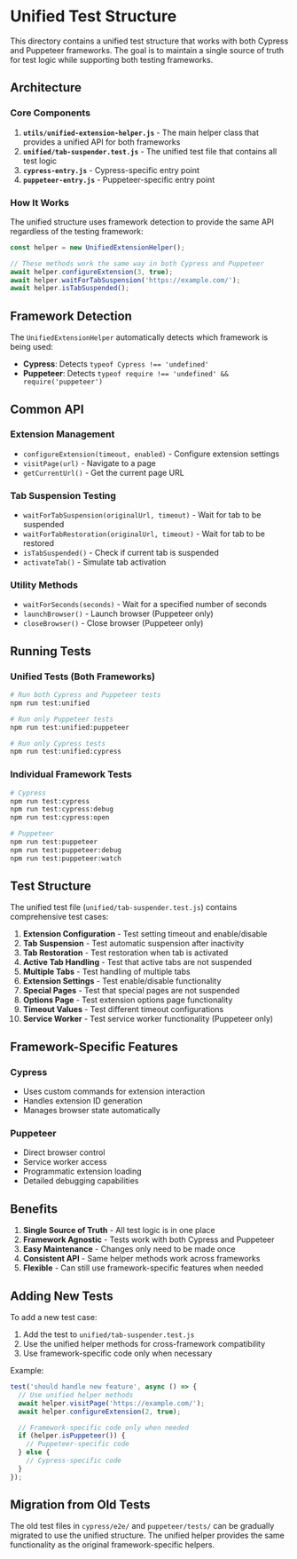# Unified Test Structure

This directory contains a unified test structure that works with both Cypress and Puppeteer frameworks. The goal is to maintain a single source of truth for test logic while supporting both testing frameworks.

## Architecture

### Core Components

1. **`utils/unified-extension-helper.js`** - The main helper class that provides a unified API for both frameworks
2. **`unified/tab-suspender.test.js`** - The unified test file that contains all test logic
3. **`cypress-entry.js`** - Cypress-specific entry point
4. **`puppeteer-entry.js`** - Puppeteer-specific entry point

### How It Works

The unified structure uses framework detection to provide the same API regardless of the testing framework:

```javascript
const helper = new UnifiedExtensionHelper();

// These methods work the same way in both Cypress and Puppeteer
await helper.configureExtension(3, true);
await helper.waitForTabSuspension('https://example.com/');
await helper.isTabSuspended();
```

## Framework Detection

The `UnifiedExtensionHelper` automatically detects which framework is being used:

- **Cypress**: Detects `typeof Cypress !== 'undefined'`
- **Puppeteer**: Detects `typeof require !== 'undefined' && require('puppeteer')`

## Common API

### Extension Management
- `configureExtension(timeout, enabled)` - Configure extension settings
- `visitPage(url)` - Navigate to a page
- `getCurrentUrl()` - Get the current page URL

### Tab Suspension Testing
- `waitForTabSuspension(originalUrl, timeout)` - Wait for tab to be suspended
- `waitForTabRestoration(originalUrl, timeout)` - Wait for tab to be restored
- `isTabSuspended()` - Check if current tab is suspended
- `activateTab()` - Simulate tab activation

### Utility Methods
- `waitForSeconds(seconds)` - Wait for a specified number of seconds
- `launchBrowser()` - Launch browser (Puppeteer only)
- `closeBrowser()` - Close browser (Puppeteer only)

## Running Tests

### Unified Tests (Both Frameworks)
```bash
# Run both Cypress and Puppeteer tests
npm run test:unified

# Run only Puppeteer tests
npm run test:unified:puppeteer

# Run only Cypress tests
npm run test:unified:cypress
```

### Individual Framework Tests
```bash
# Cypress
npm run test:cypress
npm run test:cypress:debug
npm run test:cypress:open

# Puppeteer
npm run test:puppeteer
npm run test:puppeteer:debug
npm run test:puppeteer:watch
```

## Test Structure

The unified test file (`unified/tab-suspender.test.js`) contains comprehensive test cases:

1. **Extension Configuration** - Test setting timeout and enable/disable
2. **Tab Suspension** - Test automatic suspension after inactivity
3. **Tab Restoration** - Test restoration when tab is activated
4. **Active Tab Handling** - Test that active tabs are not suspended
5. **Multiple Tabs** - Test handling of multiple tabs
6. **Extension Settings** - Test enable/disable functionality
7. **Special Pages** - Test that special pages are not suspended
8. **Options Page** - Test extension options page functionality
9. **Timeout Values** - Test different timeout configurations
10. **Service Worker** - Test service worker functionality (Puppeteer only)

## Framework-Specific Features

### Cypress
- Uses custom commands for extension interaction
- Handles extension ID generation
- Manages browser state automatically

### Puppeteer
- Direct browser control
- Service worker access
- Programmatic extension loading
- Detailed debugging capabilities

## Benefits

1. **Single Source of Truth** - All test logic is in one place
2. **Framework Agnostic** - Tests work with both Cypress and Puppeteer
3. **Easy Maintenance** - Changes only need to be made once
4. **Consistent API** - Same helper methods work across frameworks
5. **Flexible** - Can still use framework-specific features when needed

## Adding New Tests

To add a new test case:

1. Add the test to `unified/tab-suspender.test.js`
2. Use the unified helper methods for cross-framework compatibility
3. Use framework-specific code only when necessary

Example:
```javascript
test('should handle new feature', async () => {
  // Use unified helper methods
  await helper.visitPage('https://example.com/');
  await helper.configureExtension(2, true);

  // Framework-specific code only when needed
  if (helper.isPuppeteer()) {
    // Puppeteer-specific code
  } else {
    // Cypress-specific code
  }
});
```

## Migration from Old Tests

The old test files in `cypress/e2e/` and `puppeteer/tests/` can be gradually migrated to use the unified structure. The unified helper provides the same functionality as the original framework-specific helpers.